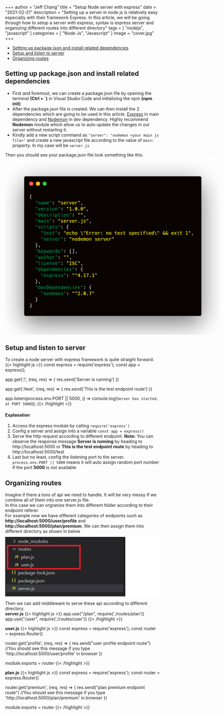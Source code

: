 +++
author = "Jeff Chang"
title = "Setup Node server with express"
date = "2021-02-21"
description = "Setting up a server in node js is relatively easy especially with their framework Express. In this article, we will be going through how to setup a server with express, syntax is express server and organizing different routes into different directory"
tags = [
    "nodejs", "javascript"
]
categories = [
	"Node Js", "Javascript"
]
image = "cover.jpg"
+++

* [Setting up package.json and install related dependencies](#packageJson)
* [Setup and listen to server](#server)
* [Organizing routes](#routes)

## Setting up package.json and install related dependencies <a name="packageJson"></a>
* First and foremost, we can create a package.json file by opening the terminal **(Ctrl + `)** in Visual Studio Code and initializing the npm **(npm init)**
* After the package.json file is created. We can then install the 2 dependencies which are going to be used in this article. [Express](https://www.npmjs.com/package/express) in main dependency and [Nodemon](https://www.npmjs.com/package/nodemon) in dev dependency. Highly recommend **Nodemon** module which allow us to auto update the changes in our server without restarting it.
* Kindly add a new script command as `"server": "nodemon <your main js file>"` and create a new javascript file according to the value of `main:` property. In my case will be `server.js`

Then you should see your package.json file look something like this.
<img src="packageJson.png" alt="package.json file" style="max-width:700px; display:block"/>

## Setup and listen to server <a name="server"></a>
To create a node server with express framework is quite straight forward.
{{< highlight js >}}
const express = require('express');
const app = express();

app.get('/', (req, res) => {
    res.send('Server is running')
})

app.get('/test', (req, res) => {
    res.send('This is the test endpoint route')
})

app.listen(process.env.PORT || 5000, () => console.log(`Server has started. at PORT 5000`));
{{< /highlight >}}

#### Explanation
1. Access the express module by calling `require('express')`
2. Config a server and assign into a variable `const app = express()`
3. Serve the http request according to different endpoint. **Note:** You can observe the response message **Server is running** by heading to http://localhost:5000 or **This is the test endpoint route** by heading to http://localhost:5000/test
4. Last but no least, config the listening port to the server. `process.env.PORT || 5000` means it will auto assign random port number if the port **5000** is not available

## Organizing routes <a name="routes"></a>
Imagine if there a tons of api we need to handle. It will be very messy if we combine all of them into one server.js file. <br/>
In this case we can orgranize them into different folder according to their endpoint referer.<br/>
For example now we have different categories of endpoints such as  **http://localhost:5000/user/profile** and **http://localhost:5000/plan/premium**. We can then assign them into different directory as shown in below
<img src="router.jpg" alt="router" style="display:block; margin: 10px 0"/>

Then we can add middleware to serve these api according to different directory. <br/>
**server.js**
{{< highlight js >}}
app.use("/plan", require('./routes/plan'))
app.use("/user", require('./routes/user'))
{{< /highlight >}}

**user.js**
{{< highlight js >}}
const express = require('express');
const router = express.Router()

router.get('profile', (req, res) => {
    res.send("user profile endpoint route") //You should see this message if you type 'http://localhost:5000/user/profile' in browser
})

module.exports = router
{{< /highlight >}}

**plan.js**
{{< highlight js >}}
const express = require('express');
const router = express.Router()

router.get('premium', (req, res) => {
    res.send("plan premium endpoint route") //You should see this message if you type 'http://localhost:5000/plan/premium' in browser
})

module.exports = router
{{< /highlight >}}